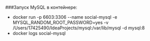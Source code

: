 ###Запуск MySQL в контейнере:

- docker run -p 6603:3306 --name social-mysql -e MYSQL_RANDOM_ROOT_PASSWORD=yes -v /Users/17425490/IdeaProjects/mysql:/var/lib/mysql -d mysql:8
- docker logs social-mysql